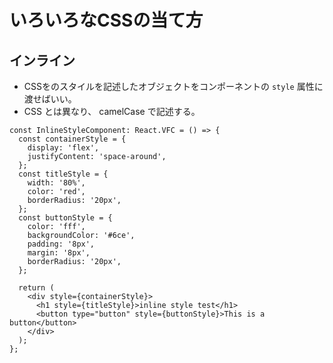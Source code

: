 # いろいろなCSSの当て方

## インライン

- CSSをのスタイルを記述したオブジェクトをコンポーネントの `style` 属性に渡せばいい。
- CSS とは異なり、 camelCase で記述する。

```tsx
const InlineStyleComponent: React.VFC = () => {
  const containerStyle = {
    display: 'flex',
    justifyContent: 'space-around',
  };
  const titleStyle = {
    width: '80%',
    color: 'red',
    borderRadius: '20px',
  };
  const buttonStyle = {
    color: 'fff',
    backgroundColor: '#6ce',
    padding: '8px',
    margin: '8px',
    borderRadius: '20px',
  };

  return (
    <div style={containerStyle}>
      <h1 style={titleStyle}>inline style test</h1>
      <button type="button" style={buttonStyle}>This is a button</button>
    </div>
  );
};
```
